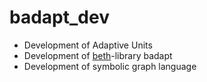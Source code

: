 # badapt_dev
   * Development of Adaptive Units
   * Development of [beth](https://github.com/johsteffens/beth)-library badapt
   * Development of symbolic graph language

